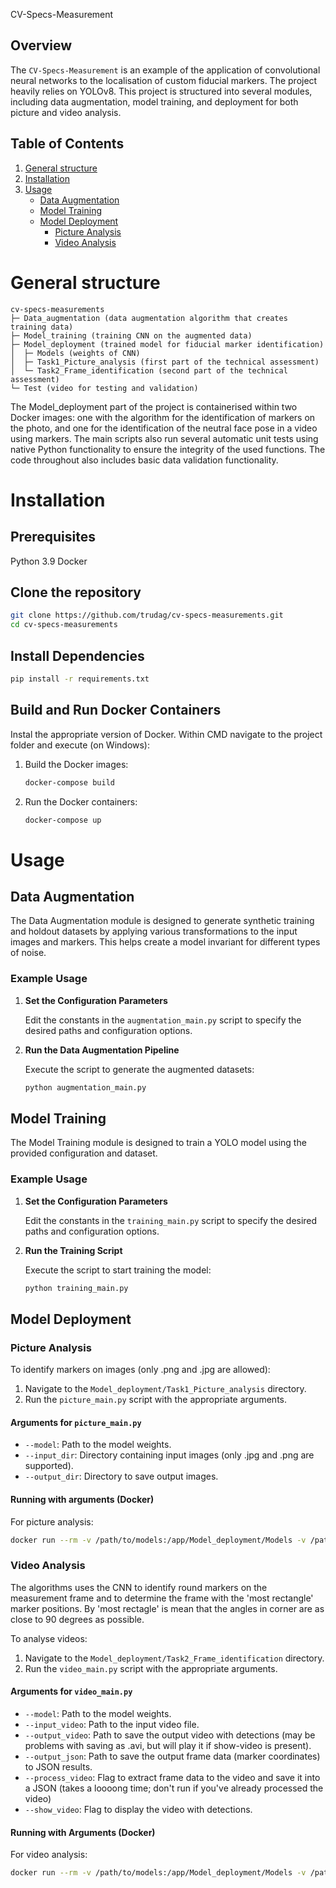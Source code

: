 CV-Specs-Measurement
## Overview
The `CV-Specs-Measurement` is an example of the application of convolutional neural networks to the localisation of custom fiducial markers. The project heavily relies on YOLOv8. This project is structured into several modules, including data augmentation, model training, and deployment for both picture and video analysis.

## Table of Contents
1. [General structure](#general-structure)
2. [Installation](#installation)
3. [Usage](#usage)
   - [Data Augmentation](#data-augmentation)
   - [Model Training](#model-training)
   - [Model Deployment](#model-deployment)
      - [Picture Analysis](#picture-analysis)
      - [Video Analysis](#video-analysis)

# General structure
```
cv-specs-measurements
├─ Data_augmentation (data augmentation algorithm that creates training data)
├─ Model_training (training CNN on the augmented data)
├─ Model_deployment (trained model for fiducial marker identification)
│  ├─ Models (weights of CNN)
│  ├─ Task1_Picture_analysis (first part of the technical assessment)
│  └─ Task2_Frame_identification (second part of the technical assessment)
└─ Test (video for testing and validation)
```
The Model_deployment part of the project is containerised within two Docker images: one with the algorithm for the identification of markers on the photo, and one for the identification of the neutral face pose in a video using markers. The main scripts also run several automatic unit tests using native Python functionality to ensure the integrity of the used functions. The code throughout also includes basic data validation functionality.

# Installation

## Prerequisites
Python 3.9
Docker

## Clone the repository
```bash
git clone https://github.com/trudag/cv-specs-measurements.git
cd cv-specs-measurements
```

## Install Dependencies
```bash
pip install -r requirements.txt
```

## Build and Run Docker Containers
Instal the appropriate version of Docker. Within CMD navigate to the project folder and execute (on Windows):
1. Build the Docker images:
   ```bash
   docker-compose build
   ```
2. Run the Docker containers:
   ```bash
   docker-compose up
   ```

# Usage

## Data Augmentation
The Data Augmentation module is designed to generate synthetic training and holdout datasets by applying various transformations to the input images and markers. This helps create a model invariant for different types of noise.

### Example Usage

1. **Set the Configuration Parameters**

   Edit the constants in the `augmentation_main.py` script to specify the desired paths and configuration options.

2. **Run the Data Augmentation Pipeline**

   Execute the script to generate the augmented datasets:
   ```bash
   python augmentation_main.py
   ```


## Model Training
The Model Training module is designed to train a YOLO model using the provided configuration and dataset.

### Example Usage

1. **Set the Configuration Parameters**

   Edit the constants in the `training_main.py` script to specify the desired paths and configuration options.

2. **Run the Training Script**

   Execute the script to start training the model:
   ```bash
   python training_main.py
   ```


## Model Deployment
### Picture Analysis
To identify markers on images (only .png and .jpg are allowed):
1. Navigate to the `Model_deployment/Task1_Picture_analysis` directory.
2. Run the `picture_main.py` script with the appropriate arguments.

#### Arguments for `picture_main.py`

- `--model`: Path to the model weights.
- `--input_dir`: Directory containing input images (only .jpg and .png are supported).
- `--output_dir`: Directory to save output images.

#### Running with arguments (Docker)
For picture analysis:
```bash
docker run --rm -v /path/to/models:/app/Model_deployment/Models -v /path/to/test:/app/Test cv-specs-measurement-picture-analysis --model /app/Model_deployment/Models/Two_classes_e100_r512_b16/Weights/best.pt --input_dir /app/Test/ --output_dir /app/Test/Output/
```

### Video Analysis
The algorithms uses the CNN to identify round markers on the measurement frame and to determine the frame with the 'most rectangle' marker positions. By 'most rectagle' is mean that the angles in corner are as close to 90 degrees as possible.

To analyse videos:
1. Navigate to the `Model_deployment/Task2_Frame_identification` directory.
2. Run the `video_main.py` script with the appropriate arguments.

#### Arguments for `video_main.py`

- `--model`: Path to the model weights.
- `--input_video`: Path to the input video file.
- `--output_video`: Path to save the output video with detections (may be problems with saving as .avi, but will play it if show-video is present).
- `--output_json`: Path to save the output frame data (marker coordinates) to JSON results.
- `--process_video`: Flag to extract frame data to the video and save it into a JSON (takes a loooong time; don't run if you've already processed the video)
- `--show_video`: Flag to display the video with detections.

#### Running with Arguments (Docker)
For video analysis:
```bash
docker run --rm -v /path/to/models:/app/Model_deployment/Models -v /path/to/test:/app/Test cv-specs-measurement-video-analysis --model /app/Model_deployment/Models/Two_classes_e100_r512_b16/Weights/best.pt --input_video /app/Test/video.mp4 --output_video /app/Test/Output/output_video_with_detections.avi --output_json /app/Test/Output/output_results.json --process_video --show_video
```


